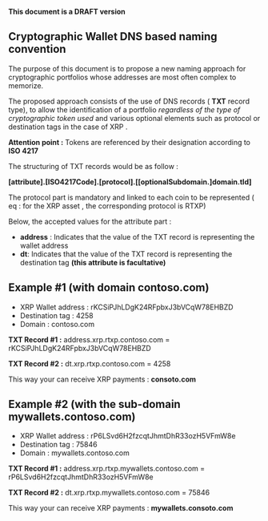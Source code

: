 
**This document is a DRAFT version**

## Cryptographic Wallet DNS based naming convention

The purpose of this document is to propose a new naming approach for cryptographic portfolios whose addresses are most often complex to memorize.

The proposed approach consists of the use of DNS records ( **TXT** record type), to allow the identification of a portfolio *regardless of the type of cryptographic token used* and various optional elements such as protocol or destination tags in the case of XRP .

**Attention point :** Tokens are referenced by their designation according to **ISO 4217**

The structuring of TXT records would be as follow :

**[attribute].[ISO4217Code].[protocol].[[optionalSubdomain.]domain.tld]**

The protocol part is mandatory and linked to each coin to be represented ( eq : for the XRP asset , the corresponding protocol is RTXP)

Below, the accepted values for the attribute part :

 - **address** : Indicates that the value of the TXT record is representing the wallet address
 - **dt**:   Indicates that the value of the TXT record is representing the destination tag **(this attribute is facultative)**

## Example #1 (with domain contoso.com)

 - XRP Wallet address : rKCSiPJhLDgK24RFpbxJ3bVCqW78EHBZD 
 - Destination tag : 4258
 - Domain : contoso.com

**TXT Record #1 :**
address.xrp.rtxp.contoso.com = rKCSiPJhLDgK24RFpbxJ3bVCqW78EHBZD

**TXT Record #2 :**
dt.xrp.rtxp.contoso.com = 4258

This way your can receive XRP payments : **consoto.com**

## Example #2 (with the sub-domain mywallets.contoso.com)

 - XRP Wallet address : rP6LSvd6H2fzcqtJhmtDhR33ozH5VFmW8e
 - Destination tag : 75846
 - Domain : mywallets.contoso.com

**TXT Record #1 :**
address.xrp.rtxp.mywallets.contoso.com = rP6LSvd6H2fzcqtJhmtDhR33ozH5VFmW8e

**TXT Record #2 :**
dt.xrp.rtxp.mywallets.contoso.com = 75846

This way your can receive XRP payments : **mywallets.consoto.com**
